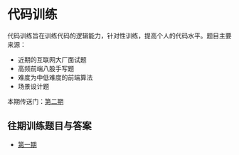 # 代码训练

代码训练旨在训练代码的逻辑能力，针对性训练，提高个人的代码水平。题目主要来源：

- 近期的互联网大厂面试题
- 高频前端八股手写题
- 难度为中低难度的前端算法
- 场景设计题

本期传送门：[第二期](https://github.com/caosiwei97/code-training/tree/main/handwrite-weekly/week-02)

## 往期训练题目与答案

- [第一期](https://github.com/caosiwei97/code-training/tree/main/handwrite-weekly/week-01)
